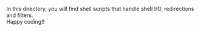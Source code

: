 In this directory, you will find shell scripts that  handle shell I/O, redirections and filters.  
Happy coding!!  

